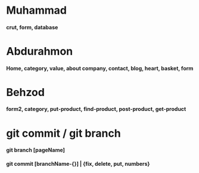 # Muhammad 
#### crut, form, database

# Abdurahmon
#### Home,  category,  value,  about company,  contact,  blog,  heart,  basket, form

# Behzod
#### form2,  category,  put-product,  find-product, post-product,  get-product


# git commit / git branch
#### git branch [pageName] 
#### git commit [branchName-{}] | {fix, delete, put, numbers}